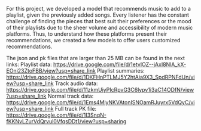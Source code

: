 For this project, we developed a model that recommends music to add to a playlist, given the previously added songs. Every listener has the constant challenge of finding the pieces that best suit their preferences or the mood of their playlists due to the sheer volume and accessibility of modern music platforms. Thus, to understand how these platforms present their recommendations, we created a few models to offer users customized recommendations.

The json and pk files that are larger than 25 MB can be found in the next links:
Playlist data:
https://drive.google.com/file/d/1etvlOZ--jAxI8NlA_kX-EOni23ZtoFBB/view?usp=share_link
Playlist summaries: https://drive.google.com/file/d/1DKFHnPTLMJ5Y2htAia9X3_SpdRPNFdUn/view?usp=share_link
Track audio data:
https://drive.google.com/file/d/11zkmUiyPIcRpvG3C6lypv1i3aC14ODfN/view?usp=share_link
Normal track data:
https://drive.google.com/file/d/1Ems4MiyNKVAtonISNOamRJuyrx5VdQyC/view?usp=share_link
Full track PK file:
https://drive.google.com/file/d/1I3SnqN-fKKNvLZurVdQrvul0VfqsDDt1/view?usp=sharing
